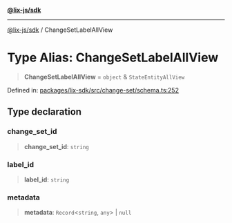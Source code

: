 [**@lix-js/sdk**](../README.md)

***

[@lix-js/sdk](../README.md) / ChangeSetLabelAllView

# Type Alias: ChangeSetLabelAllView

> **ChangeSetLabelAllView** = `object` & `StateEntityAllView`

Defined in: [packages/lix-sdk/src/change-set/schema.ts:252](https://github.com/opral/monorepo/blob/0501d8fe7eed9db1f8058e8d1d58b1d613ceaf43/packages/lix-sdk/src/change-set/schema.ts#L252)

## Type declaration

### change\_set\_id

> **change\_set\_id**: `string`

### label\_id

> **label\_id**: `string`

### metadata

> **metadata**: `Record`\<`string`, `any`\> \| `null`
